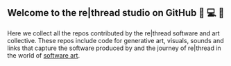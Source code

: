 ## Welcome to the re|thread studio on GitHub :tada: :computer: :art:

Here we collect all the repos contributed by the re|thread software and art collective. These repos include code for generative art, visuals, sounds and links that capture the software produced by and the journey of re|thread in the world of [software art](https://en.wikipedia.org/wiki/Software_art).
